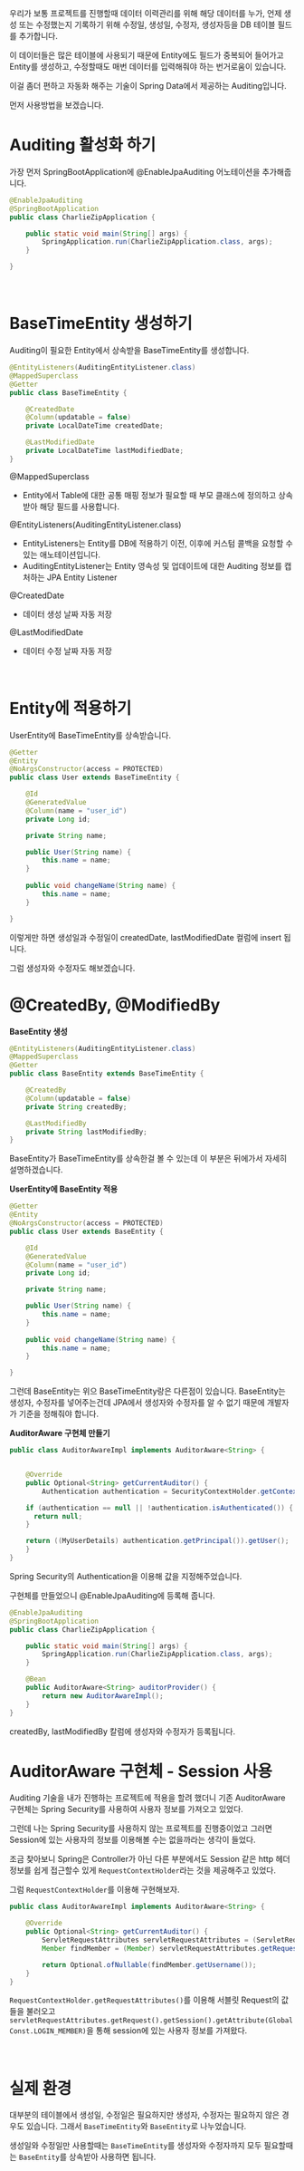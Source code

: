 우리가 보통 프로젝트를 진행할때 데이터 이력관리를 위해 해당 데이터를 누가, 언제 생성 또는 수정했는지 기록하기 위해 수정일, 생성일, 수정자, 생성자등을 DB 테이블 필드를 추가합니다.

이 데이터들은 많은 테이블에 사용되기 때문에 Entity에도 필드가 중복되어 들어가고 Entity를 생성하고, 수정할때도 매번 데이터를 입력해줘야 하는 번거로움이 있습니다.

이걸 좀더 편하고 자동화 해주는 기술이 Spring Data에서 제공하는 Auditing입니다.

먼저 사용방법을 보겠습니다.

# Auditing 활성화 하기
가장 먼저 SpringBootApplication에 @EnableJpaAuditing 어노테이션을 추가해줍니다.
```Java
@EnableJpaAuditing
@SpringBootApplication
public class CharlieZipApplication {

	public static void main(String[] args) {
		SpringApplication.run(CharlieZipApplication.class, args);
	}

}
```

<br>

# BaseTimeEntity 생성하기
Auditing이 필요한 Entity에서 상속받을 BaseTimeEntity를 생성합니다.

```Java
@EntityListeners(AuditingEntityListener.class)
@MappedSuperclass
@Getter
public class BaseTimeEntity {

    @CreatedDate
    @Column(updatable = false)
    private LocalDateTime createdDate;

    @LastModifiedDate
    private LocalDateTime lastModifiedDate;
}
```
@MappedSuperclass
* Entity에서 Table에 대한 공통 매핑 정보가 필요할 때 부모 클래스에 정의하고 상속받아 해당 필드를 사용합니다.

@EntityListeners(AuditingEntityListener.class)
* EntityListeners는 Entity를 DB에 적용하기 이전, 이후에 커스텀 콜백을 요청할 수 있는 애노테이션입니다.
* AuditingEntityListener는 Entity 영속성 및 업데이트에 대한 Auditing 정보를 캡처하는 JPA Entity Listener
  
@CreatedDate
* 데이터 생성 날짜 자동 저장
  
@LastModifiedDate
* 데이터 수정 날짜 자동 저장

<br>

# Entity에 적용하기
UserEntity에 BaseTimeEntity를 상속받습니다.
```Java
@Getter
@Entity
@NoArgsConstructor(access = PROTECTED)
public class User extends BaseTimeEntity {

    @Id
    @GeneratedValue
    @Column(name = "user_id")
    private Long id;

    private String name;

    public User(String name) {
        this.name = name;
    }
    
    public void changeName(String name) {
        this.name = name;
    }

}
```
이렇게만 하면 생성일과 수정일이 createdDate, lastModifiedDate 컬럼에 insert 됩니다.

그럼 생성자와 수정자도 해보겠습니다.

# @CreatedBy, @ModifiedBy
**BaseEntity 생성**
```Java
@EntityListeners(AuditingEntityListener.class)
@MappedSuperclass
@Getter
public class BaseEntity extends BaseTimeEntity {

    @CreatedBy
    @Column(updatable = false)
    private String createdBy;

    @LastModifiedBy
    private String lastModifiedBy;
}

```

BaseEntity가 BaseTimeEntity를 상속한걸 볼 수 있는데 이 부분은 뒤에가서 자세히 설명하겠습니다.

**UserEntity에 BaseEntity 적용**
```Java
@Getter
@Entity
@NoArgsConstructor(access = PROTECTED)
public class User extends BaseEntity {

    @Id
    @GeneratedValue
    @Column(name = "user_id")
    private Long id;

    private String name;

    public User(String name) {
        this.name = name;
    }
    
    public void changeName(String name) {
        this.name = name;
    }

}
```
그런데 BaseEntity는 위으 BaseTimeEntity랑은 다른점이 있습니다.
BaseEntity는 생성자, 수정자를 넣어주는건데 JPA에서 생성자와 수정자를 알 수 없기 때문에 개발자가 기준을 정해줘야 합니다.

**AuditorAware 구현체 만들기**
```Java
public class AuditorAwareImpl implements AuditorAware<String> {


    @Override
    public Optional<String> getCurrentAuditor() {
        Authentication authentication = SecurityContextHolder.getContext().getAuthentication();

    if (authentication == null || !authentication.isAuthenticated()) {
      return null;
    }

    return ((MyUserDetails) authentication.getPrincipal()).getUser();
    }
}
```
Spring Security의 Authentication을 이용해 값을 지정해주었습니다.

구현체를 만들었으니 @EnableJpaAuditing에 등록해 줍니다.

```Java
@EnableJpaAuditing
@SpringBootApplication
public class CharlieZipApplication {

	public static void main(String[] args) {
		SpringApplication.run(CharlieZipApplication.class, args);
	}

	@Bean
	public AuditorAware<String> auditorProvider() {
		return new AuditorAwareImpl();
	}
}
```

createdBy, lastModifiedBy 칼럼에 생성자와 수정자가 등록됩니다.

# AuditorAware 구현체 - Session 사용
Auditing 기술을 내가 진행하는 프로젝트에 적용을 할려 했더니 기존 AuditorAware 구현체는 Spring Security를 사용하여 사용자 정보를 가져오고 있었다.

그런데 나는 Spring Security를 사용하지 않는 프로젝트를 진행중이었고 그러면 Session에 있는 사용자의 정보를 이용해볼 수는 없을까라는 생각이 들었다.

조금 찾아보니 Spring은 Controller가 아닌 다른 부분에서도 Session 같은 http 헤더정보를 쉽게 접근할수 있게 `RequestContextHolder`라는 것을 제공해주고 있었다.

그럼 `RequestContextHolder`를 이용해 구현해보자.
```Java
public class AuditorAwareImpl implements AuditorAware<String> {

    @Override
    public Optional<String> getCurrentAuditor() {
        ServletRequestAttributes servletRequestAttributes = (ServletRequestAttributes) RequestContextHolder.getRequestAttributes();
        Member findMember = (Member) servletRequestAttributes.getRequest().getSession().getAttribute(GlobalConst.LOGIN_MEMBER);

        return Optional.ofNullable(findMember.getUsername());
    }
}
```
`RequestContextHolder.getRequestAttributes()`를 이용해 서블릿 Request의 값들을 불러오고 
`servletRequestAttributes.getRequest().getSession().getAttribute(GlobalConst.LOGIN_MEMBER)`을 통해 session에 있는 사용자 정보를 가져왔다.


<br>

# 실제 환경
대부분의 테이블에서 생성일, 수정일은 필요하지만 생성자, 수정자는 필요하지 않은 경우도 있습니다. 그래서 `BaseTimeEntity`와 `BaseEntity`로 나누었습니다.

생성일와 수정일만 사용할때는 `BaseTimeEntity`를 생성자와 수정자까지 모두 필요할때는 `BaseEntity`를 상속받아 사용하면 됩니다.

